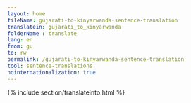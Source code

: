 ```yaml
---
layout: home
fileName: gujarati-to-kinyarwanda-sentence-translation
translatein: gujarati_to_kinyarwanda
folderName : translate
lang: en
from: gu
to: rw
permalink: /gujarati-to-kinyarwanda-sentence-translation
tool: sentence-translations
nointernationalization: true
---
```

{% include section/translateinto.html %}
